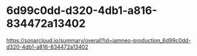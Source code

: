 # 6d99c0dd-d320-4db1-a816-834472a13402
https://sonarcloud.io/summary/overall?id=iamneo-production_6d99c0dd-d320-4db1-a816-834472a13402

